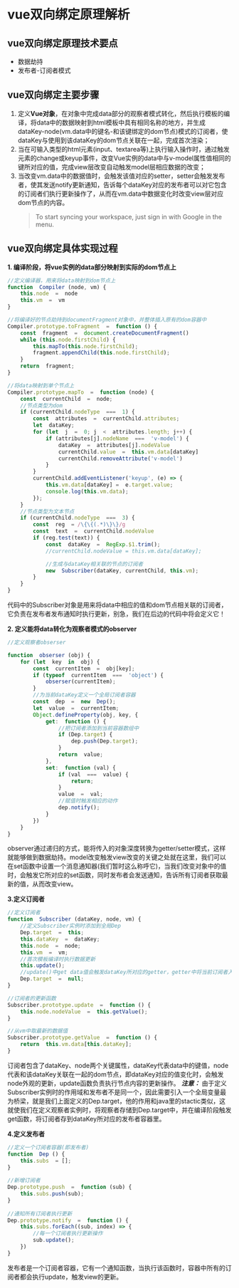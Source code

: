 
# vue双向绑定原理解析

## vue双向绑定原理技术要点

- 数据劫持
- 发布者-订阅者模式

## vue双向绑定主要步骤
1. 定义**Vue对象**，在对象中完成data部分的观察者模式转化，然后执行模板的编译，将data中的数据映射到html模板中具有相同名称的地方，并生成dataKey-node(vm.data中的键名-和该键绑定的dom节点)模式的订阅者，使dataKey与使用到该dataKey的dom节点关联在一起，完成首次渲染；
2. 当在可输入类型的html元素(input、textarea等)上执行输入操作时，通过触发元素的change或keyup事件，改变Vue实例的data中与v-model属性值相同的键所对应的值，完成view层改变自动触发model层相应数据的改变；
3. 当改变vm.data中的数据值时，会触发该值对应的setter，setter会触发发布者，使其发送notify更新通知，告诉每个dataKey对应的发布者可以对它包含的订阅者们执行更新操作了，从而在vm.data中数据变化时改变view层对应dom节点的内容。
	> To start syncing your workspace, just sign in with Google in the menu.

## vue双向绑定具体实现过程

**1.  编译阶段，将vue实例的data部分映射到实际的dom节点上**

```javascript
//定义编译器，用来将data映射到dom节点上
function  Compiler (node, vm) {
	this.node  =  node
	this.vm  =  vm
}

//将编译好的节点劫持到documentFragment对象中，并整体插入原有的dom容器中
Compiler.prototype.toFragment  =  function () {
	const  fragment  =  document.createDocumentFragment()
	while (this.node.firstChild) {
		this.mapTo(this.node.firstChild);
		fragment.appendChild(this.node.firstChild);
	}
	return  fragment;
}

//将data映射到单个节点上
Compiler.prototype.mapTo  =  function (node) {
	const  currentChild  =  node;
	//节点类型为dom
	if (currentChild.nodeType  ===  1) {
		const  attributes  =  currentChild.attributes;
		let  dataKey;
		for (let  j  =  0; j  <  attributes.length; j++) {
			if (attributes[j].nodeName  ===  'v-model') {
				dataKey  =  attributes[j].nodeValue
				currentChild.value  =  this.vm.data[dataKey]
				currentChild.removeAttribute('v-model')
			}
		}
		currentChild.addEventListener('keyup', (e) => {
			this.vm.data[dataKey] =  e.target.value;
			console.log(this.vm.data);
		});
	}
	//节点类型为文本节点
	if (currentChild.nodeType  ===  3) {
		const  reg  = /\{\{(.*)\}\}/g
		const  text  =  currentChild.nodeValue
		if (reg.test(text)) {
			const  dataKey  =  RegExp.$1.trim();
			//currentChild.nodeValue = this.vm.data[dataKey];

			//生成与dataKey相关联的节点的订阅者
			new  Subscriber(dataKey, currentChild, this.vm);
		}
	}
}  
```
代码中的Subscriber对象是用来将data中相应的值和dom节点相关联的订阅者，它负责在发布者发布通知时执行更新，别急，我们在后边的代码中将会定义它！

**2. 定义能将data转化为观察者模式的observer**

```javascript
//定义观察者obserser

function  obserser (obj) {
	for (let  key  in  obj) {
		const  currentItem  =  obj[key];
		if (typeof  currentItem  ===  'object') {
			obserser(currentItem);
		}
		//为当前dataKey定义一个全局订阅者容器
		const  dep  =  new  Dep();
		let  value  =  currentItem;
		Object.defineProperty(obj, key, {
			get:  function () {
				//把订阅者添加到当前容器数组中
				if (Dep.target) {
					dep.push(Dep.target);
				}
				return  value;
			},
			set:  function (val) {
				if (val  ===  value) {
					return;
				}
				value  =  val;
				//赋值时触发相应的动作
				dep.notify();
			}
		})
	}
}
```
observer通过递归的方式，能将传入的对象深度转换为getter/setter模式，这样就能够做到数据劫持。model改变触发view改变的关键之处就在这里，我们可以在set函数中设置一个消息通知器(我们暂时这么称呼它)，当我们改变对象中的值时，会触发它所对应的set函数，同时发布者会发送通知，告诉所有订阅者获取最新的值，从而改变view。

**3.定义订阅者**

```javascript
//定义订阅者
function  Subscriber (dataKey, node, vm) {
	//定义Subscriber实例时添加到全局Dep
	Dep.target  =  this;
	this.dataKey  =  dataKey;
	this.node  =  node;
	this.vm  =  vm;
	//首次模板编译时执行数据更新
	this.update();
	//update()中get data值会触发dataKey所对应的getter，getter中将当前订阅者入栈后，需要将全局target置空
	Dep.target  =  null;
}

//订阅者的更新函数
Subscriber.prototype.update  =  function () {
	this.node.nodeValue  =  this.getValue();
}

//从vm中取最新的数据值
Subscriber.prototype.getValue  =  function () {
	return  this.vm.data[this.dataKey];
}
```
订阅者包含了dataKey、node两个关键属性，dataKey代表data中的键值，node代表和该dataKey关联在一起的dom节点，即dataKey对应的值变化时，会触发node外观的更新，update函数负责执行节点内容的更新操作。
***注意：***  由于定义Subscriber实例时的作用域和发布者不是同一个，因此需要引入一个全局变量最为桥梁，就是我们上面定义的Dep.target，他的作用和java里的stactic类似，这就使我们在定义观察者实例时，将观察者存储到Dep.target中，并在编译阶段触发get函数，将订阅者存到dataKey所对应的发布者容器里。

**4.定义发布者**

```javascript
//定义一个订阅者容器(即发布者)
function  Dep () {
	this.subs  = [];
}
  
//新增订阅者
Dep.prototype.push  =  function (sub) {
	this.subs.push(sub);
}
  
//通知所有订阅者执行更新
Dep.prototype.notify  =  function () {
	this.subs.forEach((sub, index) => {
		//每一个订阅者执行更新操作
		sub.update();
	})
}
```
发布者是一个订阅者容器，它有一个通知函数，当执行该函数时，容器中所有的订阅者都会执行update，触发view的更新。
